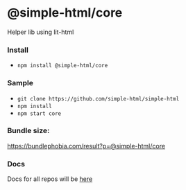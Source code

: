 # @simple-html/core

Helper lib using lit-html

### Install

-   `npm install @simple-html/core`

### Sample

-   `git clone https://github.com/simple-html/simple-html`
-   `npm install`
-   `npm start core`

### Bundle size:

https://bundlephobia.com/result?p=@simple-html/core

### Docs

Docs for all repos will be [here](https://github.com/simple-html/simple-html)
